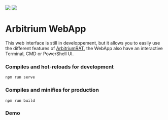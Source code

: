 [![](https://img.shields.io/badge/vue-2.x-brightgreen.svg)](#) [![](https://img.shields.io/badge/license-Apache%202-blue)](#)



# Arbitrium WebApp

This web interface is still in developpement, but it allows you to easily use the different features of [ArbitriumRAT](https://github.com/BenChaliah/Arbitrium-RAT), the WebApp also have an interactive Terminal, CMD or PowerShell UI.


### Compiles and hot-reloads for development
```
npm run serve
```

### Compiles and minifies for production
```
npm run build
```

### Demo

